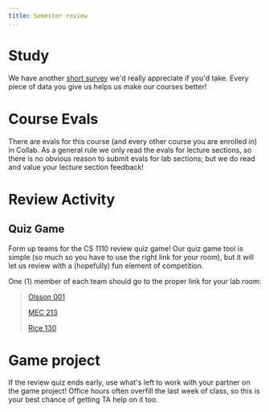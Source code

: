 ```yaml
---
title: Semester review
...
```


# Study

We have another [short survey](survey.html) we'd really appreciate if you'd take.
Every piece of data you give us helps us make our courses better!

# Course Evals

There are evals for this course (and every other course you are enrolled in) in Collab.
As a general rule we only read the evals for lecture sections, so there is no obvious reason to submit evals for lab sections;
but we do read and value your lecture section feedback!

# Review Activity

## Quiz Game

Form up teams for the CS 1110 review quiz game!
Our quiz game tool is simple (so much so you have to use the right link for your room),
but it will let us review with a (hopefully) fun element of competition.

One (1) member of each team should go to the proper link for your lab room:

> [Olsson 001](https://stardock.cs.virginia.edu/quiz/)
>
> [MEC 213](https://stardock.cs.virginia.edu/mecquiz/)
>
> [Rice 130](https://stardock.cs.virginia.edu/ricequiz/)

# Game project

If the review quiz ends early, use what's left to work with your partner on the game project!
Office hours often overfill the last week of class, so this is your best chance of getting TA help on it too.

